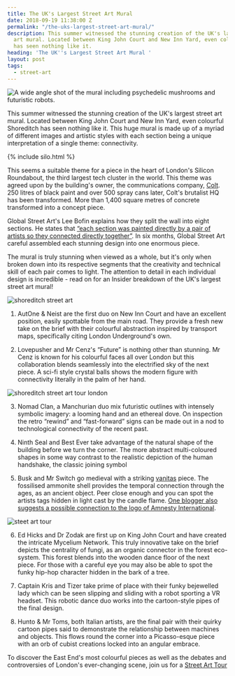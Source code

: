 ```yaml
---
title: The UK's Largest Street Art Mural
date: 2018-09-19 11:38:00 Z
permalink: "/the-uks-largest-street-art-mural/"
description: This summer witnessed the stunning creation of the UK's largest street
  art mural. Located between King John Court and New Inn Yard, even colourful Shoreditch
  has seen nothing like it.
heading: 'The UK''s Largest Street Art Mural '
layout: post
tags:
  - street-art
---
```


![A wide angle shot of the mural including  psychedelic mushrooms and futuristic robots.](/uploads/Title%20image,%20may%20need%20to%20retouch-ed7f9c.jpg)

This summer witnessed the stunning creation of the UK's largest street art mural. Located between King John Court and New Inn Yard, even colourful Shoreditch has seen nothing like it. This huge mural is made up of a myriad of different images and artistic styles with each section being a unique interpretation of a single theme: connectivity.  

{% include silo.html %}

This seems a suitable theme for a piece in the heart of London's Silicon Roundabout, the third largest tech cluster in the world. This theme was agreed upon by the building's owner, the communications company, [Colt](https://www.colt.net/). 250 litres of black paint and over 500 spray cans later, Colt's brutalist HQ has been transformed. More than 1,400 square metres of concrete transformed into a concept piece.  

Global Street Art's Lee Bofin explains how they split the wall into eight sections. He states that [“each section was painted directly by a pair of artists so they connected directly together”](https://www.bbc.co.uk/news/av/uk-45054525/1400-square-metres-of-artwork-on-concrete). In six months, Global Street Art careful assembled each stunning design into one enormous piece.


The mural is truly stunning when viewed as a whole, but it's only when broken down into its respective segments that the creativity and technical skill of each pair comes to light. The attention to detail in each individual design is incredible - read on for an Insider breakdown of the UK's largest street art mural!  

![shoreditch street art](/uploads/After%20number%201.jpg)

1) AutOne & Neist are the first duo on New Inn Court and have an excellent position, easily spottable from the main road. They provide a fresh new take on the brief with their colourful abstraction inspired by transport maps, specifically citing London Underground's own.

2) Lovepusher and Mr Cenz's “Future” is nothing other than stunning. Mr Cenz is known for his colourful faces all over London but this collaboration blends seamlessly into the electrified sky of the next piece. A sci-fi style crystal balls shows the modern figure with connectivity literally in the palm of her hand.

![shoreditch street art tour london](/uploads/After%20number%203.jpg)

3) Nomad Clan, a Manchurian duo mix futuristic outlines with intensely symbolic imagery: a looming hand and an ethereal dove. On inspection the retro “rewind” and “fast-forward” signs can be made out in a nod to technological connectivity of the recent past.

4) Ninth Seal and Best Ever take advantage of the natural shape of the building before we turn the corner. The more abstract multi-coloured shapes in some way contrast to the realistic depiction of the human handshake, the classic joining symbol

5) Busk and Mr Switch go medieval with a striking [vanitas](https://www.tate.org.uk/art/art-terms/v/vanitas) piece. The fossilised ammonite shell provides the temporal connection through the ages, as an ancient object. Peer close enough and you can spot the artists tags hidden in light cast by the candle flame. [One blogger also suggests a possible connection to the logo of Amnesty International](http://graffoto1.blogspot.com/).  

![steet art tour](/uploads/Mycellium%20network.jpg)

6) Ed Hicks and Dr Zodak are first up on King John Court and have created the intricate Mycelium Network. This truly innovative take on the brief depicts the centrality of fungi, as an organic connector in the forest eco-system. This forest blends into the wooden dance floor of the next piece. For those with a careful eye you may also be able to spot the funky hip-hop character hidden in the bark of a tree.

7) Captain Kris and Tizer take prime of place with their funky bejewelled lady which can be seen slipping and sliding with a robot sporting a VR headset. This robotic dance duo works into the cartoon-style pipes of the final design.  

8) Hunto & Mr Toms, both Italian artists, are the final pair with their quirky cartoon pipes said to demonstrate the relationship between machines and objects. This flows round the corner into a Picasso-esque piece with an orb of cubist creations locked into an angular embrace.





To discover the East End's most colourful pieces as well as the debates and controversies of London's ever-changing scene, join us for a [Street Art Tour](https://www.insider-london.co.uk/tours/street-art-tour-london/)  
